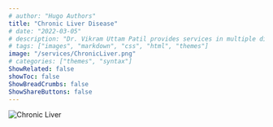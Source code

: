 ```yaml
---
# author: "Hugo Authors"
title: "Chronic Liver Disease"
# date: "2022-03-05"
# description: "Dr. Vikram Uttam Patil provides services in multiple disorders"
# tags: ["images", "markdown", "css", "html", "themes"]
image: "/services/ChronicLiver.png"
# categories: ["themes", "syntax"]
ShowRelated: false
showToc: false
ShowBreadCrumbs: false
ShowShareButtons: false
---
```


![Chronic Liver ](/services/ChronicLiver.png)
